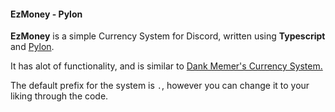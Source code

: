 #### EzMoney - Pylon

**EzMoney** is a simple Currency System for Discord, written using **Typescript** and [Pylon](https://pylon.bot).

It has alot of functionality, and is similar to [Dank Memer's Currency System.](https://dankmemer.lol)

The default prefix for the system is `.`, however you can change it to your liking through the code.
